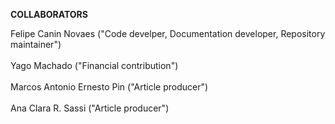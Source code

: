 **COLLABORATORS**

Felipe Canin Novaes ("Code develper, Documentation developer, Repository maintainer")<br><br>
Yago Machado ("Financial contribution")<br><br>
Marcos Antonio Ernesto Pin ("Article producer")<br><br>
Ana Clara R. Sassi ("Article producer")<br><br>
